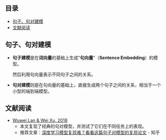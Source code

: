 **目录**
---
<!-- TOC -->

- [句子、句对建模](#句子句对建模)
- [文献阅读](#文献阅读)

<!-- /TOC -->

## 句子、句对建模

- **句子建模**是在**词向量**的基础上生成“**句向量**”（**Sentence Embedding**）的模型。

  然后利用句向量表示不同句子之间的关系。
- **句对建模**则是在句向量的基础上，直接生成两个句子之间的关系，相当于一个小型的端到端模型。

## 文献阅读

- [Wuwei Lan & Wei Xu, 2018](../papers/Neural-Network-Models-for-Paraphrase-Identification,-Semantic-Textual-Similarity,-Natural-Language-Inference,-and-Question-Answering.pdf)
  - 本文复现了经典的句对模型，并测试了它们在不同任务上的表现。
  - 推荐文章：[深度学习模型复现难？看看这篇句子对模型的复现论文](https://zhuanlan.zhihu.com/p/38256345) - 知乎